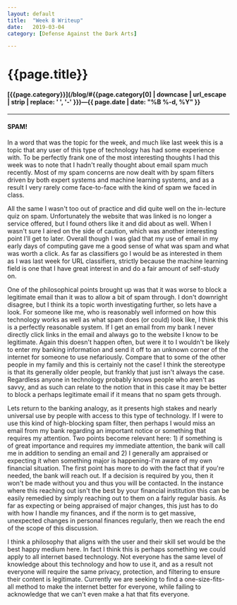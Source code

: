 ```yaml
---
layout: default
title:  "Week 8 Writeup"
date:   2019-03-04
category: [Defense Against the Dark Arts]

---
```


# {{page.title}}

#### [{{page.category}}](/blog/#{{page.category[0] | downcase | url_escape | strip | replace: ' ', '-' }})&mdash;{{ page.date | date: "%B %-d, %Y" }}

---

#### **SPAM!**

In a word that was the topic for the week, and much like last week this is a topic that any user of this type of technology has had some experience with. To be perfectly frank one of the most interesting thoughts I had this week was to note that I hadn't really thought about email spam much recently. Most of my spam concerns are now dealt with by spam filters driven by both expert systems and machine learning systems, and as a result I very rarely come face-to-face with the kind of spam we faced in class.

All the same I wasn't too out of practice and did quite well on the in-lecture quiz on spam. Unfortunately the website that was linked is no longer a service offered, but I found others like it and did about as well. When I wasn't sure I aired on the side of caution, which was another interesting point I'll get to later. Overall though I was glad that my use of email in my early days of computing gave me a good sense of what was spam and what was worth a click. As far as classifiers go I would be as interested in them as I was last week for URL classifiers, strictly because the machine learning field is one that I have great interest in and do a fair amount of self-study on.

One of the philosophical points brought up was that it was worse to block a legitimate email than it was to allow a bit of spam through. I don't downright disagree, but I think its a topic worth investigating further, so lets have a look. For someone like me, who is reasonably well informed on how this technology works as well as what spam does (or could) look like, I think this is a perfectly reasonable system. If I get an email from my bank I never directly click links in the email and always go to the website I know to be legitimate. Again this doesn't happen often, but were it to I wouldn't be likely to enter my banking information and send it off to an unknown corner of the internet for someone to use nefariously. Compare that to some of the other people in my family and this is certainly not the case! I think the stereotype is that its generally older people, but frankly that just isn't always the case. Regardless anyone in technology probably knows people who aren't as savvy, and as such can relate to the notion that in this case it may be better to block a perhaps legitimate email if it means that no spam gets through.

Lets return to the banking analogy, as it presents high stakes and nearly universal use by people with access to this type of technology. If I were to use this kind of high-blocking spam filter, then perhaps I would miss an email from my bank regarding an important notice or something that requires my attention. Two points become relevant here: 1) if something is of great importance and requires my immediate attention, the bank will call me in addition to sending an email and 2) I generally am appraised or expecting it when something major is happening-I'm aware of my own financial situation. The first point has more to do with the fact that if you're needed, the bank will reach out. If a decision is required by you, then it won't be made without you and thus you will be contacted. In the instance where this reaching out isn't the best by your financial institution this can be easily remedied by simply reaching out to them on a fairly regular basis. As far as expecting or being appraised of major changes, this just has to do with how I handle my finances, and if the norm is to get massive, unexpected changes in personal finances regularly, then we reach the end of the scope of this discussion.

I think a philosophy that aligns with the user and their skill set would be the best happy medium here. In fact I think this is perhaps something we could apply to all internet based technology. Not everyone has the same level of knowledge about this technology and how to use it, and as a result not everyone will require the same privacy, protection, and filtering to ensure their content is legitimate. Currently we are seeking to find a one-size-fits-all method to make the internet better for everyone, while failing to acknowledge that we can't even make a hat that fits everyone.
